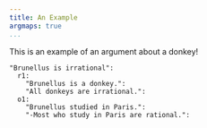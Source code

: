 ```yaml
---
title: An Example
argmaps: true
...
```


This is an example of an argument about a donkey!

``` {.argmap name="An argument about a donkey"} 
"Brunellus is irrational":
  r1:
    "Brunellus is a donkey.":
    "All donkeys are irrational.":
  o1:
    "Brunellus studied in Paris.":
    "-Most who study in Paris are rational.":
```

